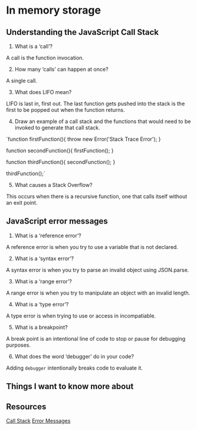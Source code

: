 # In memory storage

## Understanding the JavaScript Call Stack
  
1. What is a ‘call’?
    
A call is the function invocation. 
    
2. How many ‘calls’ can happen at once?
    
A single call.
    
3. What does LIFO mean?
    
LIFO is last in, first out. The last function gets pushed into the stack is the first to be popped out when the function returns. 
    
4. Draw an example of a call stack and the functions that would need to be invoked to generate that call stack.
    
`function firstFunction(){
  throw new Error('Stack Trace Error');
}

function secondFunction(){
  firstFunction();
}

function thirdFunction(){
  secondFunction();
}

thirdFunction();`
    
5. What causes a Stack Overflow?

This occurs when there is a recursive function, one that calls itself without an exit point.

## JavaScript error messages

1. What is a ‘reference error’?
    
A reference error is when you try to use a variable that is not declared.
    
2. What is a ‘syntax error’?
    
A syntax error is when you try to parse an invalid object using JSON.parse. 
    
3. What is a ‘range error’?
    
A range error is when you try to manipulate an object with an invalid length. 
    
4. What is a ‘type error’?
    
A type error is when trying to use or access in incompatiable. 
    
5. What is a breakpoint?
    
A break point is an intentional line of code to stop or pause for debugging purposes.
    
6. What does the word ‘debugger’ do in your code?

Adding `debugger` intentionally breaks code to evaluate it. 

## Things I want to know more about

## Resources
[Call Stack](https://medium.freecodecamp.org/understanding-the-javascript-call-stack-861e41ae61d4)
[Error Messages](https://codeburst.io/javascript-error-messages-debugging-d23f84f0ae7c)
